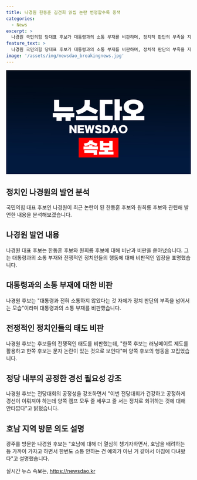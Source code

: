```yaml
---
title: 나경원 한동훈 김건희 읽씹 논란 변명할수록 옹색
categories:
  - News
excerpt: >
  나경원 국민의힘 당대표 후보가 대통령과의 소통 부재를 비판하며, 정치적 판단의 부족을 지적했다. 한동훈 후보를 향한 비판도 이어졌는데, 대통령과의 소통 부재를 지적하며, 공정한 경선을 강조했다. 또한, 광주 방문을 통해 호남 지역을 중시하고 소통의 중요성을 강조했다.
feature_text: >
  나경원 국민의힘 당대표 후보가 대통령과의 소통 부재를 비판하며, 정치적 판단의 부족을 지적했다. 한동훈 후보를 향한 비판도 이어졌는데, 대통령과의 소통 부재를 지적하며, 공정한 경선을 강조했다. 또한, 광주 방문을 통해 호남 지역을 중시하고 소통의 중요성을 강조했다.
image: '/assets/img/newsdao_breakingnews.jpg'
---
```


<p><img src="/assets/img/newsdao_breakingnews.jpg" alt="pcversion 속보" /></p>

<h2 data-ke-size="size26">정치인 나경원의 발언 분석</h2>

<p data-ke-size="size16">국민의힘 대표 후보인 나경원이 최근 논란이 된 한동훈 후보와 원희룡 후보와 관련해 발언한 내용을 분석해보겠습니다.</p>

<h2 data-ke-size="size24">나경원 발언 내용</h2>

<p data-ke-size="size16">나경원 대표 후보는 한동훈 후보와 원희룡 후보에 대해 비난과 비판을 쏟아냈습니다. 그는 대통령과의 소통 부재와 전쟁적인 정치인들의 행동에 대해 비판적인 입장을 표명했습니다.</p>

<h2 data-ke-size="size24">대통령과의 소통 부재에 대한 비판</h2>

<p data-ke-size="size16">나경원 후보는 "대통령과 전혀 소통하지 않았다는 것 자체가 정치 판단의 부족을 넘어서는 모습"이라며 대통령과의 소통 부재를 비판했습니다.</p>

<h2 data-ke-size="size24">전쟁적인 정치인들의 태도 비판</h2>

<p data-ke-size="size16">나경원 후보는 후보들의 전쟁적인 태도를 비판했는데, "한쪽 후보는 러닝메이트 제도를 활용하고 한쪽 후보는 문자 논란이 있는 것으로 보인다"며 양쪽 후보의 행동을 꼬집었습니다.</p>

<h2 data-ke-size="size24">정당 내부의 공정한 경선 필요성 강조</h2>

<p data-ke-size="size16">나경원 후보는 전당대회의 공정성을 강조하면서 "이번 전당대회가 건강하고 공정하게 경선이 이뤄져야 하는데 양쪽 캠프 모두 줄 세우고 줄 서는 정치로 회귀하는 것에 대해 안타깝다"고 밝혔습니다.</p>

<h2 data-ke-size="size24">호남 지역 방문 의도 설명</h2>

<p data-ke-size="size16">광주를 방문한 나경원 후보는 "호남에 대해 더 열심히 챙기자하면서, 호남을 배려하는 등 가까이 가자고 하면서 한번도 소통 안하는 건 예의가 아닌 거 같아서 아침에 다녀왔다"고 설명했습니다.</p>
실시간 뉴스 속보는, <a href="https://newsdao.kr" rel="dofollow">https://newsdao.kr</a>


